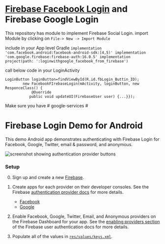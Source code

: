 # [Firebase Facebook Login](https://qna.vbagetech.com/question/363/How-to-implement-Firebase-Facebook-Login-or-Authenticate-Using-Facebook-Login-in-android) and Firebase Google Login
This repository has module to implement Firebase Social Login.
import Module by clicking on `File-> New -> Import Module`

include in your App level Gradle
`implementation 'com.facebook.android:facebook-android-sdk:[4,5)'
    implementation 'com.google.firebase:firebase-auth:16.0.5'
    implementation project(path: ':loginwithgoogle_facebook_from_firebase')`


call below code in your LoginActivity
```
LoginButton loginButton=findViewById(R.id.fbLogin_Buttin_ID);
        new FacebookFIrebaseLogin(mActivity, loginButton, new ResponceClass() {
            @Override
           public void updateUI(FirebaseUser user) {...}});
```


Make sure you have # google-services # 

# Firebase Login Demo for Android

This demo Android app demonstrates authenticating with Firebase Login for Facebook, Google, Twitter,
email & password, and anonymous.

![screenshot showing authentication provider buttons](/screenshot.png)

### Setup
0. Sign up and create a new [Firebase](https://www.firebase.com).
0. Create apps for each provider on their developer consoles. See the Firebase
   [authentication provider docs](https://www.firebase.com/docs/android/guide/user-auth.html#section-providers)
   for more details.
    - [Facebook](https://developers.facebook.com/docs/android/getting-started)
    - [Google](https://developers.google.com/+/mobile/android/getting-started)
	
0. Enable Facebook, Google, Twitter, Email, and Anonymous providers on the Firebase Dashboard for
   your app. See the
   [enabling providers section](https://www.firebase.com/docs/android/guide/user-auth.html#section-enable-providers)
   of the Firebase user authentication docs for more details.
0. Populate all of the values in [`res/values/keys.xml`](/app/src/main/res/values/keys.xml).

